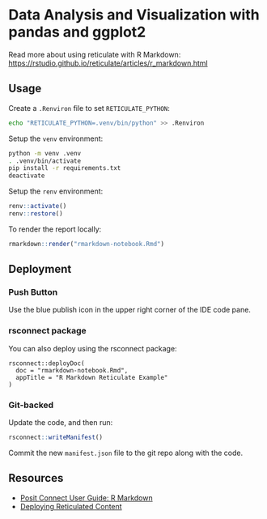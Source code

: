 # Data Analysis and Visualization with pandas and ggplot2

Read more about using reticulate with R Markdown: https://rstudio.github.io/reticulate/articles/r_markdown.html

## Usage

Create a `.Renviron` file to set `RETICULATE_PYTHON`:

```bash
echo "RETICULATE_PYTHON=.venv/bin/python" >> .Renviron
```

Setup the `venv` environment:

```bash
python -m venv .venv
. .venv/bin/activate
pip install -r requirements.txt
deactivate
```

Setup the `renv` environment:

```r
renv::activate()
renv::restore()
```

To render the report locally:

```r
rmarkdown::render("rmarkdown-notebook.Rmd")
```

## Deployment

### Push Button

Use the blue publish icon in the upper right corner of the IDE code pane.

### rsconnect package

You can also deploy using the rsconnect package:

```
rsconnect::deployDoc(
  doc = "rmarkdown-notebook.Rmd",
  appTitle = "R Markdown Reticulate Example"
)
```

### Git-backed

Update the code, and then run:

```r
rsconnect::writeManifest()
```

Commit the new `manifest.json` file to the git repo along with the code.

## Resources

- [Posit Connect User Guide: R Markdown](https://docs.posit.co/connect/user/rmarkdown/)
- [Deploying Reticulated Content](https://solutions.rstudio.com/r/reticulate/#setting-up-a-reticulated-project)


